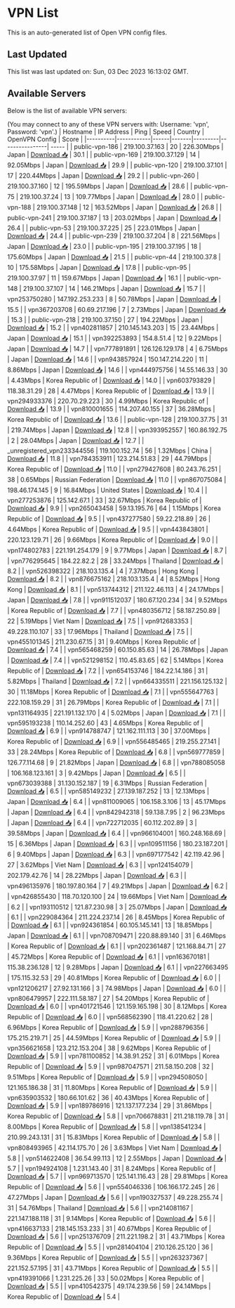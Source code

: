 # VPN List

This is an auto-generated list of Open VPN config files.

## Last Updated

This list was last updated on: Sun, 03 Dec 2023 16:13:02 GMT.

## Available Servers

Below is the list of available VPN servers:

(You may connect to any of these VPN servers with: Username: 'vpn', Password: 'vpn'.)
| Hostname | IP Address | Ping | Speed | Country | OpenVPN Config | Score |
|----------|------------|------|-------|---------|----------------| ----- |
| public-vpn-186 | 219.100.37.163 | 20 | 226.30Mbps | Japan | [Download 📥](./configs/server_0_JP.ovpn) | 30.1 |
| public-vpn-169 | 219.100.37.129 | 14 | 92.05Mbps | Japan | [Download 📥](./configs/server_1_JP.ovpn) | 29.9 |
| public-vpn-120 | 219.100.37.101 | 17 | 220.44Mbps | Japan | [Download 📥](./configs/server_2_JP.ovpn) | 29.2 |
| public-vpn-260 | 219.100.37.160 | 12 | 195.59Mbps | Japan | [Download 📥](./configs/server_3_JP.ovpn) | 28.6 |
| public-vpn-75 | 219.100.37.24 | 13 | 109.77Mbps | Japan | [Download 📥](./configs/server_4_JP.ovpn) | 28.0 |
| public-vpn-188 | 219.100.37.148 | 12 | 163.52Mbps | Japan | [Download 📥](./configs/server_5_JP.ovpn) | 26.8 |
| public-vpn-241 | 219.100.37.187 | 13 | 203.02Mbps | Japan | [Download 📥](./configs/server_6_JP.ovpn) | 26.4 |
| public-vpn-53 | 219.100.37.225 | 25 | 223.01Mbps | Japan | [Download 📥](./configs/server_7_JP.ovpn) | 24.4 |
| public-vpn-239 | 219.100.37.204 | 8 | 221.56Mbps | Japan | [Download 📥](./configs/server_8_JP.ovpn) | 23.0 |
| public-vpn-195 | 219.100.37.195 | 18 | 175.60Mbps | Japan | [Download 📥](./configs/server_9_JP.ovpn) | 21.5 |
| public-vpn-44 | 219.100.37.8 | 10 | 175.58Mbps | Japan | [Download 📥](./configs/server_10_JP.ovpn) | 17.8 |
| public-vpn-95 | 219.100.37.97 | 11 | 159.67Mbps | Japan | [Download 📥](./configs/server_11_JP.ovpn) | 16.1 |
| public-vpn-148 | 219.100.37.107 | 14 | 146.21Mbps | Japan | [Download 📥](./configs/server_12_JP.ovpn) | 15.7 |
| vpn253750280 | 147.192.253.233 | 8 | 50.78Mbps | Japan | [Download 📥](./configs/server_13_JP.ovpn) | 15.5 |
| vpn367203708 | 60.69.217.196 | 7 | 2.73Mbps | Japan | [Download 📥](./configs/server_14_JP.ovpn) | 15.3 |
| public-vpn-218 | 219.100.37.150 | 27 | 194.22Mbps | Japan | [Download 📥](./configs/server_15_JP.ovpn) | 15.2 |
| vpn402811857 | 210.145.143.203 | 15 | 23.44Mbps | Japan | [Download 📥](./configs/server_16_JP.ovpn) | 15.1 |
| vpn392253893 | 154.8.51.4 | 12 | 9.22Mbps | Japan | [Download 📥](./configs/server_17_JP.ovpn) | 14.7 |
| vpn777891891 | 126.126.129.178 | 4 | 6.75Mbps | Japan | [Download 📥](./configs/server_18_JP.ovpn) | 14.6 |
| vpn943857924 | 150.147.214.220 | 11 | 8.86Mbps | Japan | [Download 📥](./configs/server_19_JP.ovpn) | 14.6 |
| vpn444975756 | 14.55.146.33 | 30 | 4.43Mbps | Korea Republic of | [Download 📥](./configs/server_20_KR.ovpn) | 14.0 |
| vpn603793829 | 118.38.31.29 | 28 | 4.47Mbps | Korea Republic of | [Download 📥](./configs/server_21_KR.ovpn) | 13.9 |
| vpn294933376 | 220.70.29.223 | 30 | 4.99Mbps | Korea Republic of | [Download 📥](./configs/server_22_KR.ovpn) | 13.9 |
| vpn810001655 | 114.207.40.155 | 37 | 36.28Mbps | Korea Republic of | [Download 📥](./configs/server_23_KR.ovpn) | 13.6 |
| public-vpn-128 | 219.100.37.75 | 31 | 219.74Mbps | Japan | [Download 📥](./configs/server_24_JP.ovpn) | 12.8 |
| vpn393952557 | 160.86.192.75 | 2 | 28.04Mbps | Japan | [Download 📥](./configs/server_25_JP.ovpn) | 12.7 |
| _unregistered_vpn233344556 | 119.100.152.74 | 56 | 1.32Mbps | China | [Download 📥](./configs/server_26_CN.ovpn) | 11.8 |
| vpn784353911 | 123.214.51.83 | 29 | 44.79Mbps | Korea Republic of | [Download 📥](./configs/server_27_KR.ovpn) | 11.0 |
| vpn279427608 | 80.243.76.251 | 38 | 0.65Mbps | Russian Federation | [Download 📥](./configs/server_28_RU.ovpn) | 11.0 |
| vpn867075084 | 198.46.174.145 | 9 | 16.84Mbps | United States | [Download 📥](./configs/server_29_US.ovpn) | 10.4 |
| vpn277253876 | 125.142.67.1 | 33 | 32.67Mbps | Korea Republic of | [Download 📥](./configs/server_30_KR.ovpn) | 9.9 |
| vpn265043458 | 59.13.195.76 | 64 | 1.15Mbps | Korea Republic of | [Download 📥](./configs/server_31_KR.ovpn) | 9.5 |
| vpn437277580 | 59.22.218.89 | 26 | 4.64Mbps | Korea Republic of | [Download 📥](./configs/server_32_KR.ovpn) | 9.5 |
| vpn443843801 | 220.123.129.71 | 26 | 9.66Mbps | Korea Republic of | [Download 📥](./configs/server_33_KR.ovpn) | 9.0 |
| vpn174802783 | 221.191.254.179 | 9 | 9.77Mbps | Japan | [Download 📥](./configs/server_34_JP.ovpn) | 8.7 |
| vpn776295645 | 184.22.82.2 | 28 | 33.24Mbps | Thailand | [Download 📥](./configs/server_35_TH.ovpn) | 8.2 |
| vpn526398322 | 218.103.135.4 | 4 | 7.37Mbps | Hong Kong | [Download 📥](./configs/server_36_HK.ovpn) | 8.2 |
| vpn876675162 | 218.103.135.4 | 4 | 8.52Mbps | Hong Kong | [Download 📥](./configs/server_37_HK.ovpn) | 8.1 |
| vpn513744312 | 211.122.46.113 | 4 | 24.17Mbps | Japan | [Download 📥](./configs/server_38_JP.ovpn) | 7.8 |
| vpn911512037 | 180.67.120.234 | 34 | 9.52Mbps | Korea Republic of | [Download 📥](./configs/server_39_KR.ovpn) | 7.7 |
| vpn480356712 | 58.187.250.89 | 22 | 5.19Mbps | Viet Nam | [Download 📥](./configs/server_40_VN.ovpn) | 7.5 |
| vpn912683353 | 49.228.110.107 | 33 | 17.96Mbps | Thailand | [Download 📥](./configs/server_41_TH.ovpn) | 7.5 |
| vpn455101345 | 211.230.67.15 | 31 | 9.40Mbps | Korea Republic of | [Download 📥](./configs/server_42_KR.ovpn) | 7.4 |
| vpn565468259 | 60.150.85.63 | 14 | 26.78Mbps | Japan | [Download 📥](./configs/server_43_JP.ovpn) | 7.4 |
| vpn521298152 | 110.45.83.65 | 62 | 5.14Mbps | Korea Republic of | [Download 📥](./configs/server_44_KR.ovpn) | 7.2 |
| vpn654153746 | 184.22.14.186 | 31 | 5.82Mbps | Thailand | [Download 📥](./configs/server_45_TH.ovpn) | 7.2 |
| vpn664335511 | 221.156.125.132 | 30 | 11.18Mbps | Korea Republic of | [Download 📥](./configs/server_46_KR.ovpn) | 7.1 |
| vpn555647763 | 222.108.159.29 | 31 | 26.79Mbps | Korea Republic of | [Download 📥](./configs/server_47_KR.ovpn) | 7.1 |
| vpn131164935 | 221.191.132.170 | 4 | 5.02Mbps | Japan | [Download 📥](./configs/server_48_JP.ovpn) | 7.1 |
| vpn595193238 | 110.14.252.60 | 43 | 4.65Mbps | Korea Republic of | [Download 📥](./configs/server_49_KR.ovpn) | 6.9 |
| vpn914788747 | 121.162.111.113 | 30 | 37.00Mbps | Korea Republic of | [Download 📥](./configs/server_50_KR.ovpn) | 6.9 |
| vpn556485465 | 219.255.27.141 | 33 | 28.24Mbps | Korea Republic of | [Download 📥](./configs/server_51_KR.ovpn) | 6.8 |
| vpn569777859 | 126.77.114.68 | 9 | 21.82Mbps | Japan | [Download 📥](./configs/server_52_JP.ovpn) | 6.8 |
| vpn788085058 | 106.168.123.161 | 3 | 9.42Mbps | Japan | [Download 📥](./configs/server_53_JP.ovpn) | 6.5 |
| vpn673039388 | 31.130.152.187 | 19 | 6.31Mbps | Russian Federation | [Download 📥](./configs/server_54_RU.ovpn) | 6.5 |
| vpn585149232 | 27.139.187.252 | 13 | 12.13Mbps | Japan | [Download 📥](./configs/server_55_JP.ovpn) | 6.4 |
| vpn811009065 | 106.158.3.106 | 13 | 45.17Mbps | Japan | [Download 📥](./configs/server_56_JP.ovpn) | 6.4 |
| vpn842942318 | 59.138.7.95 | 2 | 96.23Mbps | Japan | [Download 📥](./configs/server_57_JP.ovpn) | 6.4 |
| vpn722712035 | 60.112.202.89 | 3 | 39.58Mbps | Japan | [Download 📥](./configs/server_58_JP.ovpn) | 6.4 |
| vpn966104001 | 160.248.168.69 | 15 | 6.36Mbps | Japan | [Download 📥](./configs/server_59_JP.ovpn) | 6.3 |
| vpn109511156 | 180.23.187.201 | 6 | 9.40Mbps | Japan | [Download 📥](./configs/server_60_JP.ovpn) | 6.3 |
| vpn697177542 | 42.119.42.96 | 27 | 3.62Mbps | Viet Nam | [Download 📥](./configs/server_61_VN.ovpn) | 6.3 |
| vpn124154079 | 202.179.42.76 | 14 | 28.22Mbps | Japan | [Download 📥](./configs/server_62_JP.ovpn) | 6.3 |
| vpn496135976 | 180.197.80.164 | 7 | 49.21Mbps | Japan | [Download 📥](./configs/server_63_JP.ovpn) | 6.2 |
| vpn426855430 | 118.70.120.100 | 24 | 19.66Mbps | Viet Nam | [Download 📥](./configs/server_64_VN.ovpn) | 6.2 |
| vpn193110512 | 121.87.230.98 | 3 | 25.07Mbps | Japan | [Download 📥](./configs/server_65_JP.ovpn) | 6.1 |
| vpn229084364 | 211.224.237.14 | 26 | 8.45Mbps | Korea Republic of | [Download 📥](./configs/server_66_KR.ovpn) | 6.1 |
| vpn924361854 | 60.105.145.141 | 13 | 18.85Mbps | Japan | [Download 📥](./configs/server_67_JP.ovpn) | 6.1 |
| vpn708709471 | 220.88.89.140 | 31 | 6.46Mbps | Korea Republic of | [Download 📥](./configs/server_68_KR.ovpn) | 6.1 |
| vpn202361487 | 121.168.84.71 | 27 | 45.72Mbps | Korea Republic of | [Download 📥](./configs/server_69_KR.ovpn) | 6.1 |
| vpn163670181 | 115.38.236.128 | 12 | 9.28Mbps | Japan | [Download 📥](./configs/server_70_JP.ovpn) | 6.1 |
| vpn227663495 | 175.115.32.53 | 29 | 40.81Mbps | Korea Republic of | [Download 📥](./configs/server_71_KR.ovpn) | 6.0 |
| vpn121206217 | 27.92.131.166 | 3 | 74.98Mbps | Japan | [Download 📥](./configs/server_72_JP.ovpn) | 6.0 |
| vpn806479957 | 222.111.58.187 | 27 | 54.20Mbps | Korea Republic of | [Download 📥](./configs/server_73_KR.ovpn) | 6.0 |
| vpn401721546 | 121.159.165.198 | 30 | 8.12Mbps | Korea Republic of | [Download 📥](./configs/server_74_KR.ovpn) | 6.0 |
| vpn568562390 | 118.41.220.62 | 28 | 6.96Mbps | Korea Republic of | [Download 📥](./configs/server_75_KR.ovpn) | 5.9 |
| vpn288796356 | 175.215.219.71 | 25 | 44.59Mbps | Korea Republic of | [Download 📥](./configs/server_76_KR.ovpn) | 5.9 |
| vpn356621658 | 123.212.153.204 | 38 | 9.62Mbps | Korea Republic of | [Download 📥](./configs/server_77_KR.ovpn) | 5.9 |
| vpn781100852 | 14.38.91.252 | 31 | 6.01Mbps | Korea Republic of | [Download 📥](./configs/server_78_KR.ovpn) | 5.9 |
| vpn987047571 | 211.58.150.208 | 32 | 9.51Mbps | Korea Republic of | [Download 📥](./configs/server_79_KR.ovpn) | 5.9 |
| vpn294508050 | 121.165.186.38 | 31 | 11.80Mbps | Korea Republic of | [Download 📥](./configs/server_80_KR.ovpn) | 5.9 |
| vpn635903532 | 180.66.101.62 | 36 | 40.43Mbps | Korea Republic of | [Download 📥](./configs/server_81_KR.ovpn) | 5.9 |
| vpn189786916 | 121.137.177.234 | 29 | 31.86Mbps | Korea Republic of | [Download 📥](./configs/server_82_KR.ovpn) | 5.8 |
| vpn706678831 | 211.218.119.78 | 31 | 8.00Mbps | Korea Republic of | [Download 📥](./configs/server_83_KR.ovpn) | 5.8 |
| vpn138541234 | 210.99.243.131 | 31 | 15.83Mbps | Korea Republic of | [Download 📥](./configs/server_84_KR.ovpn) | 5.8 |
| vpn808493965 | 42.114.175.70 | 26 | 3.63Mbps | Viet Nam | [Download 📥](./configs/server_85_VN.ovpn) | 5.8 |
| vpn514622408 | 36.54.99.113 | 12 | 2.55Mbps | Japan | [Download 📥](./configs/server_86_JP.ovpn) | 5.7 |
| vpn194924108 | 1.231.143.40 | 31 | 8.24Mbps | Korea Republic of | [Download 📥](./configs/server_87_KR.ovpn) | 5.7 |
| vpn969713570 | 125.141.116.43 | 28 | 29.81Mbps | Korea Republic of | [Download 📥](./configs/server_88_KR.ovpn) | 5.6 |
| vpn554046336 | 106.166.172.245 | 26 | 47.27Mbps | Japan | [Download 📥](./configs/server_89_JP.ovpn) | 5.6 |
| vpn190327537 | 49.228.255.74 | 31 | 54.76Mbps | Thailand | [Download 📥](./configs/server_90_TH.ovpn) | 5.6 |
| vpn214081167 | 221.147.188.118 | 31 | 9.14Mbps | Korea Republic of | [Download 📥](./configs/server_91_KR.ovpn) | 5.6 |
| vpn416637133 | 218.145.153.233 | 31 | 40.67Mbps | Korea Republic of | [Download 📥](./configs/server_92_KR.ovpn) | 5.6 |
| vpn251376709 | 211.221.198.2 | 31 | 43.71Mbps | Korea Republic of | [Download 📥](./configs/server_93_KR.ovpn) | 5.5 |
| vpn281404104 | 210.126.25.120 | 36 | 9.36Mbps | Korea Republic of | [Download 📥](./configs/server_94_KR.ovpn) | 5.5 |
| vpn263237367 | 221.152.57.195 | 31 | 43.71Mbps | Korea Republic of | [Download 📥](./configs/server_95_KR.ovpn) | 5.5 |
| vpn419391066 | 1.231.225.26 | 33 | 50.02Mbps | Korea Republic of | [Download 📥](./configs/server_96_KR.ovpn) | 5.5 |
| vpn410542375 | 49.174.239.56 | 59 | 24.14Mbps | Korea Republic of | [Download 📥](./configs/server_97_KR.ovpn) | 5.4 |
